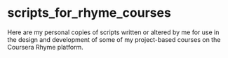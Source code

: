 # scripts_for_rhyme_courses
Here are my personal copies of scripts written or altered by me for use in the design and development of some of my project-based courses on the Coursera Rhyme platform.
